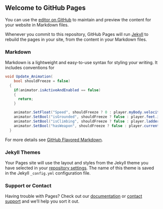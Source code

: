 ## Welcome to GitHub Pages

You can use the [editor on GitHub](https://github.com/hardlydifficult/Platformer/edit/master/README.md) to maintain and preview the content for your website in Markdown files.

Whenever you commit to this repository, GitHub Pages will run [Jekyll](https://jekyllrb.com/) to rebuild the pages in your site, from the content in your Markdown files.

### Markdown

Markdown is a lightweight and easy-to-use syntax for styling your writing. It includes conventions for

```csharp
void Update_Animation(
    bool shouldFreeze = false)
  {
    if(animator.isActiveAndEnabled == false)
    {
      return;
    }

    animator.SetFloat("Speed", shouldFreeze ? 0 : player.myBody.velocity.magnitude);
    animator.SetBool("isGrounded", shouldFreeze ? false : player.feet.isGrounded);
    animator.SetBool("isClimbing", shouldFreeze ? false : player.ladderMovement.isOnLadder);
    animator.SetBool("hasWeapon", shouldFreeze ? false : player.currentWeapon != null);
  }
```

For more details see [GitHub Flavored Markdown](https://guides.github.com/features/mastering-markdown/).

### Jekyll Themes

Your Pages site will use the layout and styles from the Jekyll theme you have selected in your [repository settings](https://github.com/hardlydifficult/Platformer/settings). The name of this theme is saved in the Jekyll `_config.yml` configuration file.

### Support or Contact

Having trouble with Pages? Check out our [documentation](https://help.github.com/categories/github-pages-basics/) or [contact support](https://github.com/contact) and we’ll help you sort it out.
